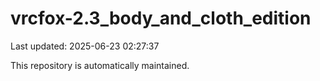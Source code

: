 # vrcfox-2.3_body_and_cloth_edition

Last updated: 2025-06-23 02:27:37

This repository is automatically maintained.
